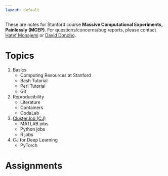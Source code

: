 ```yaml
---
layout: default
---
```


These are notes for Stanford course **Massive Computational Experiments, Painlessly (MCEP)**. For questions/concerns/bug reports, please contact [Hatef Monajemi](http://web.stanford.edu/~monajemi/) or [David Donoho](https://profiles.stanford.edu/david-donoho).

# [](#topics)Topics

1.  Basics
    - Computing Resources at Stanford
	- Bash Tutorial
	- Perl Tutorial
    - Git
1.  Reproducibility 
	- Literature
	- Containers
	- CodaLab
1.  [ClusterJob (CJ)](http://clusterjob.org)
	- MATLAB jobs
    - Python jobs
    - R jobs
1.  CJ for Deep Learning
    - PyTorch

# Assignments

